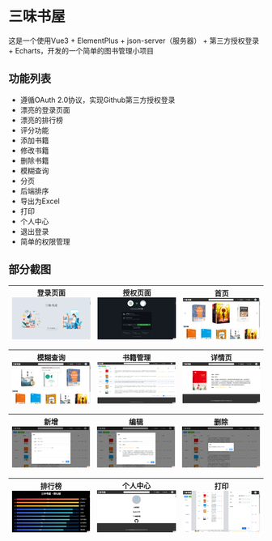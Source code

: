 # 三味书屋
这是一个使用Vue3 + ElementPlus + json-server（服务器） + 第三方授权登录 + Echarts，开发的一个简单的图书管理小项目

## 功能列表
- 遵循OAuth 2.0协议，实现Github第三方授权登录
- 漂亮的登录页面
- 漂亮的排行榜
- 评分功能
- 添加书籍
- 修改书籍
- 删除书籍
- 模糊查询
- 分页
- 后端排序
- 导出为Excel
- 打印
- 个人中心
- 退出登录
- 简单的权限管理

## 部分截图
|登录页面 ![登录页](./images/login.png "登录页面.png")|授权页面 ![授权页面](./images/Authorize.png "授权页面.png")|首页 ![首页](./images/home.png "首页.png") |
|---|---|---|

|模糊查询 ![模糊查询](./images/like.png "模糊查询.png")|书籍管理 ![书籍管理](./images/management.png "书籍管理.png")|详情页 ![详情页](./images/detail.png "详情页.png") |
|---|---|---|

|新增 ![新增](./images/add.png "新增.png")|编辑 ![编辑](./images/edit.png "编辑.png")|删除 ![删除](./images/delete.png "删除.png") |
|---|---|---|

|排行榜 ![排行榜](./images/toppage.png "排行榜.png")|个人中心 ![个人中心](./images/profile.png "个人中心.png")|打印 ![打印](./images/print.png "打印.png") |
|---|---|---|

